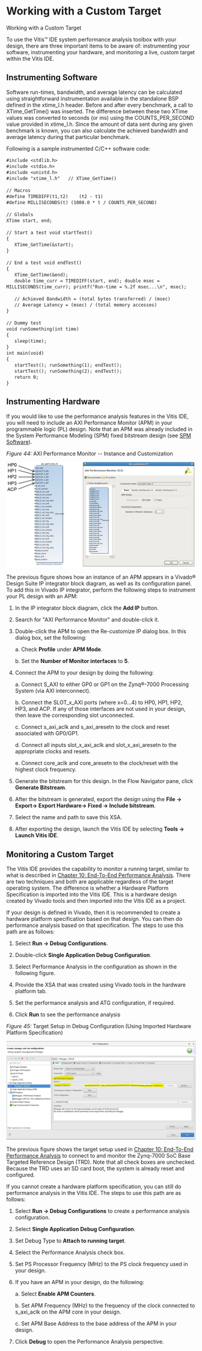 # Working with a Custom Target

 Working with a Custom Target

 To use the Vitis™ IDE system performance analysis toolbox with your
 design, there are three important items to be aware of: instrumenting
 your software, instrumenting your hardware, and monitoring a live,
 custom target within the Vitis IDE.

## Instrumenting Software

 Software run-times, bandwidth, and average latency can be calculated
 using straightforward instrumentation available in the standalone BSP
 defined in the xtime_l.h header. Before and after every benchmark, a
 call to XTime_GetTime() was inserted. The difference between these two
 XTime values was converted to seconds (or ms) using the
 COUNTS_PER_SECOND value provided in xtime_l.h. Since the amount of
 data sent during any given benchmark is known, you can also calculate
 the achieved bandwidth and average latency during that particular
 benchmark.

 Following is a sample instrumented C/C++ software code:

 ```
 #include <stdlib.h> 
 #include <stdio.h> 
 #include <unistd.h>
 #include "xtime_l.h"	// XTime_GetTime()

 // Macros
 #define TIMEDIFF(t1,t2)	(t2 - t1)
 #define MILLISECONDS(t) (1000.0 * t / COUNTS_PER_SECOND)

 // Globals
XTime start, end;

 // Start a test void startTest() 
{ 
    XTime_GetTime(&start);
}

 // End a test void endTest() 
{ 
    XTime_GetTime(&end);
    double time_curr = TIMEDIFF(start, end); double msec = MILLISECONDS(time_curr); printf("Run-time = %.2f msec...\n", msec);

    // Achieved Bandwidth = (total bytes transferred) / (msec)
    // Average Latency = (msec) / (total memory accesses)
}
 
 // Dummy test
 void runSomething(int time) 
{ 
    sleep(time);
}
 int main(void) 
{ 
    startTest(); runSomething(1); endTest();
    startTest(); runSomething(2); endTest();
    return 0;
}
 ```

## Instrumenting Hardware

 If you would like to use the performance analysis features in the
 Vitis IDE, you will need to include an AXI Performance Monitor (APM)
 in your programmable logic (PL) design. Note that an APM was already
 included in the System Performance Modeling (SPM) fixed bitstream
 design (see [SPM Software](#spm-software)).

 *Figure 44:* AXI Performance Monitor -- Instance and Customization

![](./media/image43.jpeg)

 The previous figure shows how an instance of an APM appears in a
 Vivado® Design Suite IP integrator block diagram, as well as its
 configuration panel. To add this in Vivado IP integrator, perform the
 following steps to instrument your PL design with an APM:

1. In the IP integrator block diagram, click the **Add IP** button.

2. Search for "AXI Performance Monitor" and double-click it.

3. Double-click the APM to open the Re-customize IP dialog box. In this
     dialog box, set the following:

    a.  Check **Profile** under **APM Mode**.

    b.  Set the **Number of Monitor interfaces** to **5**.

4. Connect the APM to your design by doing the following:

    a.  Connect S_AXI to either GP0 or GP1 on the Zynq®-7000 Processing
         System (via AXI interconnect).

    b.  Connect the SLOT_x\_AXI ports (where x=0...4) to HP0, HP1, HP2,
         HP3, and ACP. If any of those interfaces are not used in your
         design, then leave the corresponding slot unconnected.

    c.  Connect s_axi_aclk and s_axi_aresetn to the clock and reset
         associated with GP0/GP1.

    d.  Connect all inputs slot_x\_axi_aclk and slot_x\_axi_aresetn to
         the appropriate clocks and resets.

    e.  Connect core_aclk and core_aresetn to the clock/reset with the
         highest clock frequency.

5. Generate the bitstream for this design. In the Flow Navigator pane,
     click **Generate Bitstream**.

6. After the bitstream is generated, export the design using the **File → Export→ Export Hardware→ Fixed → Include bitstream**.

7. Select the name and path to save this XSA.

8. After exporting the design, launch the Vitis IDE by selecting **Tools → Launch Vitis IDE**.

## Monitoring a Custom Target

 The Vitis IDE provides the capability to monitor a running target,
 similar to what is described in [Chapter 10: End-To-End Performance Analysis](#chapter-10). There are two techniques and both are applicable regardless of the target operating system. The difference
 is whether a Hardware Platform Specification is imported into the
 Vitis IDE. This is a hardware design created by Vivado tools and then
 imported into the Vitis IDE as a project.

 If your design is defined in Vivado, then it is recommended to create
 a hardware platform specification based on that design. You can then
 do performance analysis based on that specification. The steps to use
 this path are as follows:

1. Select **Run → Debug Configurations**.

2. Double-click **Single Application Debug Configuration**.

3. Select Performance Analysis in the configuration as shown in the following figure.

4. Provide the XSA that was created using Vivado tools in the hardware platform tab.

5. Set the performance analysis and ATG configuration, if required.

6. Click **Run** to see the performance analysis

 *Figure 45:* Target Setup in Debug Configuration (Using Imported Hardware Platform Specification)

![](./media/image44.jpeg)

 The previous figure shows the target setup used in [Chapter 10: End-To-End Performance Analysis](#chapter-10) to
 connect to and monitor the Zynq-7000 SoC Base Targeted Reference
 Design (TRD). Note that all check boxes are unchecked. Because the TRD
 uses an SD card boot, the system is already reset and configured.

 If you cannot create a hardware platform specification, you can still
 do performance analysis in the Vitis IDE. The steps to use this path
 are as follows:

1. Select **Run → Debug Configurations** to create a performance analysis configuration.

2. Select **Single Application Debug Configuration**.

3. Set Debug Type to **Attach to running target**.

4. Select the Performance Analysis check box.

5. Set PS Processor Frequency (MHz) to the PS clock frequency used in your design.

6. If you have an APM in your design, do the following:

    a.  Select **Enable APM Counters**.

    b.  Set APM Frequency (MHz) to the frequency of the clock connected
         to s_axi_aclk on the APM core in your design.

    c.  Set APM Base Address to the base address of the APM in your
         design.

7. Click **Debug** to open the Performance Analysis perspective.